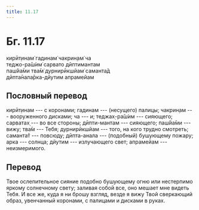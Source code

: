 ```yaml
---
title: 11.17
---
```


# Бг. 11.17
кирӣт̣инам̇ гадинам̇ чакрин̣ам̇ ча<br/>
теджо-ра̄ш́им̇ сарвато дӣптимантам<br/>
паш́йа̄ми тва̄м̇ дурнирӣкшйам̇ саманта̄д<br/>
дӣпта̄нала̄рка-дйутим апрамейам
## Пословный перевод

кирӣт̣инам --- с коронами; гадинам --- (несущего) палицы; чакрин̣ам ---
вооруженного дисками; ча --- и; теджах̣-ра̄ш́им --- сияющего; сарватах̣ ---
во все стороны; дӣпти-мантам --- сияющего; паш́йа̄ми --- вижу; тва̄м ---
Тебя; дурнирӣкшйам --- того, на кого трудно смотреть; саманта̄т ---
повсюду; дӣпта-анала --- (подобный) бушующему пожару; арка --- солнца;
дйутим --- излучающего свет; апрамейам --- неизмеримого.

## Перевод

Твое ослепительное сияние подобно бушующему огню или нестерпимо яркому
солнечному свету; заливая собой все, оно мешает мне видеть Тебя. И все
же, куда я ни брошу взгляд, везде я вижу Твой сверкающий образ,
увенчанный коронами, с палицами и дисками в руках.
